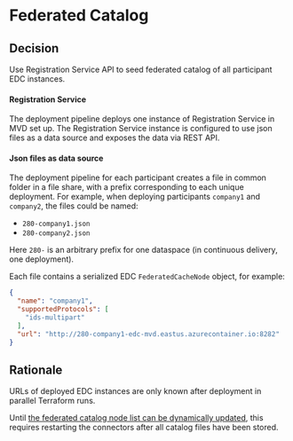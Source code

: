 # Federated Catalog

## Decision

Use Registration Service API to seed federated catalog of all participant EDC instances.

#### Registration Service 
The deployment pipeline deploys one instance of Registration Service in MVD set up. The Registration Service instance is configured to use json 
files as a data source and exposes the data via REST API.

#### Json files as data source

The deployment pipeline for each participant creates a file in common folder in a file share, with a prefix corresponding to each unique deployment. For example, when deploying participants `company1` and `company2`, the files could be named:
- `280-company1.json`
- `280-company2.json`

Here `280-` is an arbitrary prefix for one dataspace (in continuous delivery, one deployment).

Each file contains a serialized EDC `FederatedCacheNode` object, for example:

```json
{
  "name": "company1",
  "supportedProtocols": [
    "ids-multipart"
  ],
  "url": "http://280-company1-edc-mvd.eastus.azurecontainer.io:8282"
}

```

## Rationale

URLs of deployed EDC instances are only known after deployment in parallel Terraform runs.

Until [the federated catalog node list can be dynamically updated](https://github.com/eclipse-dataspaceconnector/DataSpaceConnector/issues/1230), this requires restarting the connectors after all catalog files have been stored.
